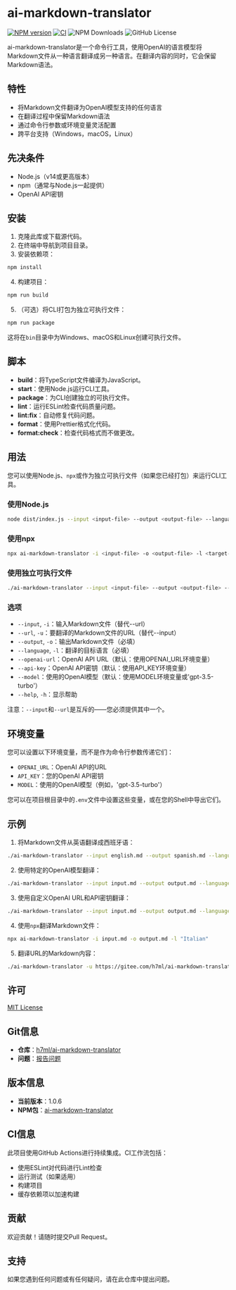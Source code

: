 # ai-markdown-translator

[![NPM version](https://img.shields.io/npm/v/ai-markdown-translator.svg?style=flat)](https://www.npmjs.org/package/ai-markdown-translator)
[![CI](https://github.com/h7ml/ai-markdown-translator/actions/workflows/ci.yml/badge.svg)](https://github.com/h7ml/ai-markdown-translator/actions/workflows/ci.yml)
![NPM Downloads](https://img.shields.io/npm/dw/ai-markdown-translator)
![GitHub License](https://img.shields.io/github/license/h7ml/ai-markdown-translator)

ai-markdown-translator是一个命令行工具，使用OpenAI的语言模型将Markdown文件从一种语言翻译成另一种语言。在翻译内容的同时，它会保留Markdown语法。

## 特性

- 将Markdown文件翻译为OpenAI模型支持的任何语言
- 在翻译过程中保留Markdown语法
- 通过命令行参数或环境变量灵活配置
- 跨平台支持（Windows，macOS，Linux）

## 先决条件

- Node.js（v14或更高版本）
- npm（通常与Node.js一起提供）
- OpenAI API密钥

## 安装

1. 克隆此库或下载源代码。
2. 在终端中导航到项目目录。
3. 安装依赖项：

```bash
npm install
```

4. 构建项目：

```bash
npm run build
```

5. （可选）将CLI打包为独立可执行文件：

```bash
npm run package
```

这将在`bin`目录中为Windows、macOS和Linux创建可执行文件。

## 脚本

- **build**：将TypeScript文件编译为JavaScript。
- **start**：使用Node.js运行CLI工具。
- **package**：为CLI创建独立的可执行文件。
- **lint**：运行ESLint检查代码质量问题。
- **lint:fix**：自动修复代码问题。
- **format**：使用Prettier格式化代码。
- **format:check**：检查代码格式而不做更改。

## 用法

您可以使用Node.js、`npx`或作为独立可执行文件（如果您已经打包）来运行CLI工具。

### 使用Node.js

```bash
node dist/index.js --input <input-file> --output <output-file> --language <target-language> [options]
```

### 使用npx

```bash
npx ai-markdown-translator -i <input-file> -o <output-file> -l <target-language> [options]
```

### 使用独立可执行文件

```bash
./ai-markdown-translator --input <input-file> --output <output-file> --language <target-language> [options]
```

### 选项

- `--input`, `-i`：输入Markdown文件（替代--url）
- `--url`, `-u`：要翻译的Markdown文件的URL（替代--input）
- `--output`, `-o`：输出Markdown文件（必填）
- `--language`, `-l`：翻译的目标语言（必填）
- `--openai-url`：OpenAI API URL（默认：使用OPENAI_URL环境变量）
- `--api-key`：OpenAI API密钥（默认：使用API_KEY环境变量）
- `--model`：使用的OpenAI模型（默认：使用MODEL环境变量或'gpt-3.5-turbo'）
- `--help`, `-h`：显示帮助

注意：`--input`和`--url`是互斥的——您必须提供其中一个。

## 环境变量

您可以设置以下环境变量，而不是作为命令行参数传递它们：

- `OPENAI_URL`：OpenAI API的URL
- `API_KEY`：您的OpenAI API密钥
- `MODEL`：使用的OpenAI模型（例如，'gpt-3.5-turbo'）

您可以在项目根目录中的`.env`文件中设置这些变量，或在您的Shell中导出它们。

## 示例

1. 将Markdown文件从英语翻译成西班牙语：

```bash
./ai-markdown-translator --input english.md --output spanish.md --language "Spanish"
```

2. 使用特定的OpenAI模型翻译：

```bash
./ai-markdown-translator --input input.md --output output.md --language "French" --model "gpt-4"
```

3. 使用自定义OpenAI URL和API密钥翻译：

```bash
./ai-markdown-translator --input input.md --output output.md --language "German" --openai-url "https://api.302.ai/v1/chat/completions" --api-key "sk-302-api-key"
```

4. 使用`npx`翻译Markdown文件：

```bash
npx ai-markdown-translator -i input.md -o output.md -l "Italian"
```

5. 翻译URL的Markdown内容：

```bash
./ai-markdown-translator -u https://gitee.com/h7ml/ai-markdown-translator/raw/main/README.md -o output.md -l "Italian"
```

## 许可

[MIT License](LICENSE)

## Git信息

- **仓库**：[h7ml/ai-markdown-translator](https://github.com/h7ml/ai-markdown-translator)
- **问题**：[报告问题](https://github.com/h7ml/ai-markdown-translator/issues)

## 版本信息

- **当前版本**：1.0.6
- **NPM包**：[ai-markdown-translator](https://www.npmjs.com/package/ai-markdown-translator)

## CI信息

此项目使用GitHub Actions进行持续集成。CI工作流包括：

- 使用ESLint对代码进行Lint检查
- 运行测试（如果适用）
- 构建项目
- 缓存依赖项以加速构建

## 贡献

欢迎贡献！请随时提交Pull Request。

## 支持

如果您遇到任何问题或有任何疑问，请在此仓库中提出问题。